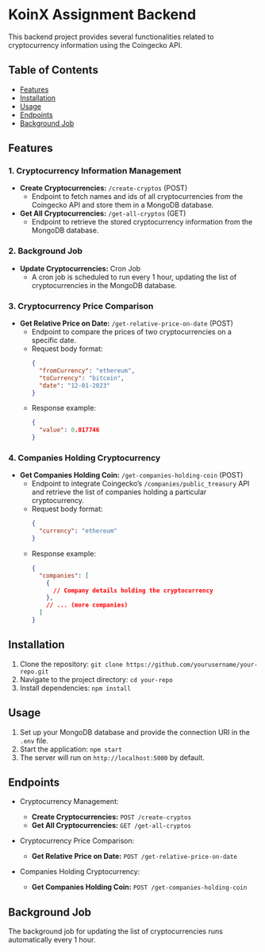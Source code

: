 # KoinX Assignment Backend

This backend project provides several functionalities related to cryptocurrency information using the Coingecko API.

## Table of Contents
- [Features](#features)
- [Installation](#installation)
- [Usage](#usage)
- [Endpoints](#endpoints)
- [Background Job](#background-job)

## Features

### 1. Cryptocurrency Information Management
- **Create Cryptocurrencies:** `/create-cryptos` (POST)
  - Endpoint to fetch names and ids of all cryptocurrencies from the Coingecko API and store them in a MongoDB database.
- **Get All Cryptocurrencies:** `/get-all-cryptos` (GET)
  - Endpoint to retrieve the stored cryptocurrency information from the MongoDB database.

### 2. Background Job
- **Update Cryptocurrencies:** Cron Job
  - A cron job is scheduled to run every 1 hour, updating the list of cryptocurrencies in the MongoDB database.

### 3. Cryptocurrency Price Comparison
- **Get Relative Price on Date:** `/get-relative-price-on-date` (POST)
  - Endpoint to compare the prices of two cryptocurrencies on a specific date.
  - Request body format:
    ```json
    {
      "fromCurrency": "ethereum",
      "toCurrency": "bitcoin",
      "date": "12-01-2023"
    }
    ```
  - Response example:
    ```json
    {
      "value": 0.017746
    }
    ```

### 4. Companies Holding Cryptocurrency
- **Get Companies Holding Coin:** `/get-companies-holding-coin` (POST)
  - Endpoint to integrate Coingecko’s `/companies/public_treasury` API and retrieve the list of companies holding a particular cryptocurrency.
  - Request body format:
    ```json
    {
      "currency": "ethereum"
    }
    ```
  - Response example:
    ```json
    {
      "companies": [
        {
          // Company details holding the cryptocurrency
        },
        // ... (more companies)
      ]
    }
    ```

## Installation

1. Clone the repository: `git clone https://github.com/yourusername/your-repo.git`
2. Navigate to the project directory: `cd your-repo`
3. Install dependencies: `npm install`

## Usage

1. Set up your MongoDB database and provide the connection URI in the `.env` file.
2. Start the application: `npm start`
3. The server will run on `http://localhost:5000` by default.

## Endpoints

- Cryptocurrency Management:
  - **Create Cryptocurrencies:** `POST /create-cryptos`
  - **Get All Cryptocurrencies:** `GET /get-all-cryptos`

- Cryptocurrency Price Comparison:
  - **Get Relative Price on Date:** `POST /get-relative-price-on-date`

- Companies Holding Cryptocurrency:
  - **Get Companies Holding Coin:** `POST /get-companies-holding-coin`

## Background Job

The background job for updating the list of cryptocurrencies runs automatically every 1 hour.
